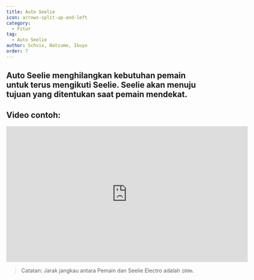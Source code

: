 ```yaml
---
title: Auto Seelie
icon: arrows-split-up-and-left
category:
  - Fitur
tag:
  - Auto Seelie
author: Schvis, Natsume, Ikuyo
order: 7
---
```


## Auto Seelie menghilangkan kebutuhan pemain untuk terus mengikuti Seelie. Seelie akan menuju tujuan yang ditentukan saat pemain mendekat.

## Video contoh:

<div class="iframe-container"><iframe width="640" height="360" src="https://www.youtube.com/embed/uETIJ4KS39M?list=PL5eI1Tb64p56g27qfYk7VuFTz4FK6YrKa" title="Korepi - Auto Seelie" frameborder="0" allow="accelerometer; autoplay; clipboard-write; encrypted-media; gyroscope; picture-in-picture; web-share" allowfullscreen></iframe></div>

> Catatan: Jarak jangkau antara Pemain dan Seelie Electro adalah `100m`.